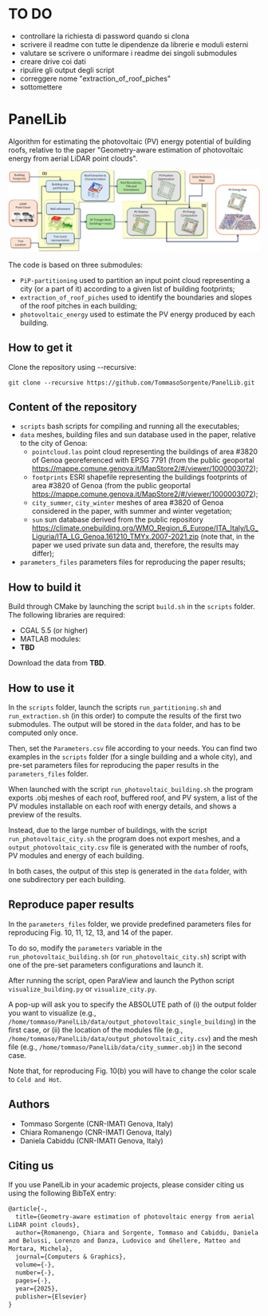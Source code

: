 # TO DO
- controllare la richiesta di password quando si clona
- scrivere il readme con tutte le dipendenze da librerie e moduli esterni
- valutare se scrivere o uniformare i readme dei singoli submodules
- creare drive coi dati
- ripulire gli output degli script
- correggere nome "extraction_of_roof_piches"
- sottomettere


# PanelLib

Algorithm for estimating the photovoltaic (PV) energy potential of building roofs, relative to the paper "Geometry-aware estimation of photovoltaic energy from aerial LiDAR point clouds".

<p align="center"><img src="pipeline.png" width="1000"></p>

The code is based on three submodules:
- `PiP-partitioning` used to partition an input point cloud representing a city (or a part of it) according to a given list of building footprints;
- `extraction_of_roof_piches` used to identify the boundaries and slopes of the roof pitches in each building;
- `photovoltaic_energy` used to estimate the PV energy produced by each building.

## How to get it 

Clone the repository using --recursive:

```
git clone --recursive https://github.com/TommasoSorgente/PanelLib.git
```

## Content of the repository

- `scripts` bash scripts for compiling and running all the executables;
- `data` meshes, building files and sun database used in the paper, relative to the city of Genoa:
   - `pointcloud.las` point cloud representing the buildings of area #3820 of Genoa georeferenced with EPSG 7791 (from the public geoportal https://mappe.comune.genova.it/MapStore2/#/viewer/1000003072);
   - `footprints` ESRI shapefile representing the buildings footprints of area #3820 of Genoa (from the public geoportal https://mappe.comune.genova.it/MapStore2/#/viewer/1000003072);
   - `city_summer`, `city_winter` meshes of area #3820 of Genoa considered in the paper, with summer and winter vegetation;
   - `sun` sun database derived from the public repository https://climate.onebuilding.org/WMO_Region_6_Europe/ITA_Italy/LG_Liguria/ITA_LG_Genoa.161210_TMYx.2007-2021.zip (note that, in the paper we used private sun data and, therefore, the results may differ);
- `parameters_files` parameters files for reproducing the paper results;

## How to build it

Build through CMake by launching the script `build.sh` in the `scripts` folder.
The following libraries are required:
- CGAL 5.5 (or higher)
- MATLAB modules: 
- **TBD**

Download the data from **TBD**.

## How to use it

In the `scripts` folder, launch the scripts `run_partitioning.sh` and `run_extraction.sh` (in this order) to compute the results of the first two submodules.
The output will be stored in the `data` folder, and has to be computed only once.

Then, set the `Parameters.csv` file according to your needs. 
You can find two examples in the `scripts` folder (for a single building and a whole city), and pre-set parameters files for reproducing the paper results in the `parameters_files` folder.

When launched with the script `run_photovoltaic_building.sh` the program exports .obj meshes of each roof, buffered roof, and PV system, a list of the PV modules installable on each roof with energy details, and shows a preview of the results.

Instead, due to the large number of buildings, with the script `run_photovoltaic_city.sh` the program does not export meshes, and a `output_photovoltaic_city.csv` file is generated with the number of roofs, PV modules and energy of each building.

In both cases, the output of this step is generated in the `data` folder, with one subdirectory per each building.

## Reproduce paper results

In the `parameters_files` folder, we provide predefined parameters files for reproducing Fig. 10, 11, 12, 13, and 14 of the paper.

To do so, modify the `parameters` variable in the `run_photovoltaic_building.sh` (or `run_photovoltaic_city.sh`) script with one of the pre-set parameters configurations and launch it.

After running the script, open ParaView and launch the Python script `visualize_building.py` or `visualize_city.py`.

A pop-up will ask you to specify the ABSOLUTE path of (i) the output folder you want to visualize (e.g., `/home/tommaso/PanelLib/data/output_photovoltaic_single_building`) in the first case, or (ii) the location of the modules file (e.g., `/home/tommaso/PanelLib/data/output_photovoltaic_city.csv`) and the mesh file (e.g., `/home/tommaso/PanelLib/data/city_summer.obj`) in the second case.

Note that, for reproducing Fig. 10(b) you will have to change the color scale to `Cold and Hot`.

## Authors

- Tommaso Sorgente (CNR-IMATI Genova, Italy)
- Chiara Romanengo (CNR-IMATI Genova, Italy)
- Daniela Cabiddu  (CNR-IMATI Genova, Italy)

## Citing us

If you use PanelLib in your academic projects, please consider citing us using the following BibTeX entry:

```
@article{-,
  title={Geometry-aware estimation of photovoltaic energy from aerial LiDAR point clouds},
  author={Romanengo, Chiara and Sorgente, Tommaso and Cabiddu, Daniela and Belussi, Lorenzo and Danza, Ludovico and Ghellere, Matteo and Mortara, Michela},
  journal={Computers & Graphics},
  volume={-},
  number={-},
  pages={-},
  year={2025},
  publisher={Elsevier}
}
```
